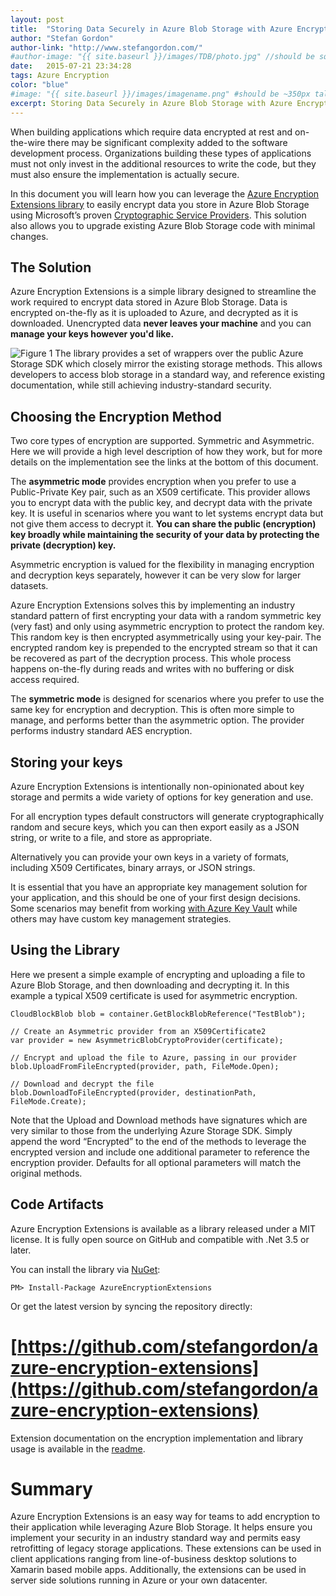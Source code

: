 ```yaml
---
layout: post
title:  "Storing Data Securely in Azure Blob Storage with Azure Encryption Extensions"
author: "Stefan Gordon"
author-link: "http://www.stefangordon.com/"
#author-image: "{{ site.baseurl }}/images/TDB/photo.jpg" //should be square dimensions
date:   2015-07-21 23:34:28
tags: Azure Encryption
color: "blue"
#image: "{{ site.baseurl }}/images/imagename.png" #should be ~350px tall
excerpt: Storing Data Securely in Azure Blob Storage with Azure Encryption Extensions.
---
```


When building applications which require data encrypted at rest and on-the-wire there may be significant complexity added to the software development process.  Organizations building these types of applications must not only invest in the additional resources to write the code, but they must also ensure the implementation is actually secure.

In this document you will learn how you can leverage the [Azure Encryption Extensions library](https://github.com/stefangordon/azure-encryption-extensions) to easily encrypt data you store in Azure Blob Storage using Microsoft’s proven [Cryptographic Service Providers](https://msdn.microsoft.com/en-us/library/windows/desktop/aa380245%28v=vs.85%29.aspx).  This solution also allows you to upgrade existing Azure Blob Storage code with minimal changes.

## The Solution

Azure Encryption Extensions is a simple library designed to streamline the work required to encrypt data stored in Azure Blob Storage. Data is encrypted on-the-fly as it is uploaded to Azure, and decrypted as it is downloaded. Unencrypted data **never leaves your machine** and you can **manage your keys however you'd like.**

![Figure 1]({{site.baseurl}}/images/2015-07-21-Azure-Encryption-Extensions_images/image001.jpg)
 The library provides a set of wrappers over the public Azure Storage SDK which closely mirror the existing storage methods.  This allows developers to access blob storage in a standard way, and reference existing documentation, while still achieving industry-standard security.

## Choosing the Encryption Method

Two core types of encryption are supported.  Symmetric and Asymmetric.  Here we will provide a high level description of how they work, but for more details on the implementation see the links at the bottom of this document.

The **asymmetric mode** provides encryption when you prefer to use a Public-Private Key pair, such as an X509 certificate. This provider allows you to encrypt data with the public key, and decrypt data with the private key. It is useful in scenarios where you want to let systems encrypt data but not give them access to decrypt it. **You can share the public (encryption) key broadly while maintaining the security of your data by protecting the private (decryption) key.**

Asymmetric encryption is valued for the flexibility in managing encryption and decryption keys separately, however it can be very slow for larger datasets.

Azure Encryption Extensions solves this by implementing an industry standard pattern of first encrypting your data with a random symmetric key (very fast) and only using asymmetric encryption to protect the random key.  This random key is then encrypted asymmetrically using your key-pair. The encrypted random key is prepended to the encrypted stream so that it can be recovered as part of the decryption process. This whole process happens on-the-fly during reads and writes with no buffering or disk access required.

The **symmetric mode** is designed for scenarios where you prefer to use the same key for encryption and decryption. This is often more simple to manage, and performs better than the asymmetric option. The provider performs industry standard AES encryption.  

## Storing your keys

Azure Encryption Extensions is intentionally non-opinionated about key storage and permits a wide variety of options for key generation and use.

For all encryption types default constructors will generate cryptographically random and secure keys, which you can then export easily as a JSON string, or write to a file, and store as appropriate.

Alternatively you can provide your own keys in a variety of formats, including X509 Certificates, binary arrays, or JSON strings.

It is essential that you have an appropriate key management solution for your application, and this should be one of your first design decisions.  Some scenarios may benefit from working [with Azure Key Vault](http://azure.microsoft.com/en-us/services/key-vault/) while others may have custom key management strategies.

## Using the Library

Here we present a simple example of encrypting and uploading a file to Azure Blob Storage, and then downloading and decrypting it.  In this example a typical X509 certificate is used for asymmetric encryption.

```
CloudBlockBlob blob = container.GetBlockBlobReference("TestBlob");

// Create an Asymmetric provider from an X509Certificate2
var provider = new AsymmetricBlobCryptoProvider(certificate);

// Encrypt and upload the file to Azure, passing in our provider
blob.UploadFromFileEncrypted(provider, path, FileMode.Open);

// Download and decrypt the file
blob.DownloadToFileEncrypted(provider, destinationPath, FileMode.Create);
```

Note that the Upload and Download methods have signatures which are very similar to those from the underlying Azure Storage SDK.  Simply append the word “Encrypted” to the end of the methods to leverage the encrypted version and include one additional parameter to reference the encryption provider.  Defaults for all optional parameters will match the original methods.

## Code Artifacts

Azure Encryption Extensions is available as a library released under a MIT license.  It is fully open source on GitHub and compatible with .Net 3.5 or later.

You can install the library via [NuGet](https://www.nuget.org/packages/AzureEncryptionExtensions):

```PM> Install-Package AzureEncryptionExtensions```

Or get the latest version by syncing the repository directly:

# [https://github.com/stefangordon/azure-encryption-extensions](https://github.com/stefangordon/azure-encryption-extensions)

Extension documentation on the encryption implementation and library usage is available in the [readme](https://github.com/stefangordon/azure-encryption-extensions).

# Summary

Azure Encryption Extensions is an easy way for teams to add encryption to their application while leveraging Azure Blob Storage.  It helps ensure you implement your security in an industry standard way and permits easy retrofitting of legacy storage applications.  These extensions can be used in client applications ranging from line-of-business desktop solutions to Xamarin based mobile apps.  Additionally, the extensions can be used in server side solutions running in Azure or your own datacenter.
